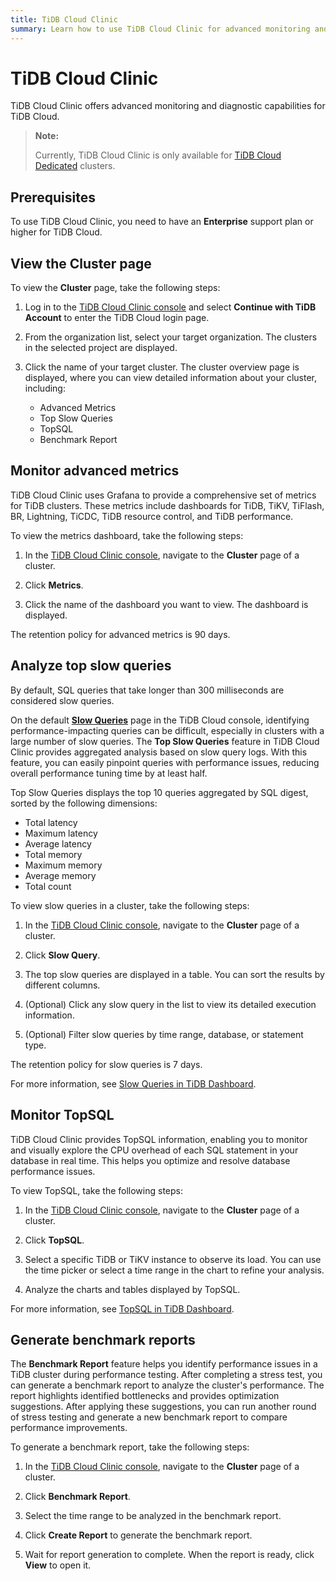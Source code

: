 ```yaml
---
title: TiDB Cloud Clinic
summary: Learn how to use TiDB Cloud Clinic for advanced monitoring and diagnostics.
---
```


# TiDB Cloud Clinic

TiDB Cloud Clinic offers advanced monitoring and diagnostic capabilities for TiDB Cloud.

> **Note:**
>
> Currently, TiDB Cloud Clinic is only available for [TiDB Cloud Dedicated](/tidb-cloud/select-cluster-tier.md#tidb-cloud-dedicated) clusters.

## Prerequisites

To use TiDB Cloud Clinic, you need to have an **Enterprise** support plan or higher for TiDB Cloud.

## View the Cluster page

To view the **Cluster** page, take the following steps:

1. Log in to the [TiDB Cloud Clinic console](https://clinic.pingcap.com/) and select **Continue with TiDB Account** to enter the TiDB Cloud login page.

2. From the organization list, select your target organization. The clusters in the selected project are displayed.

3. Click the name of your target cluster. The cluster overview page is displayed, where you can view detailed information about your cluster, including:

    - Advanced Metrics
    - Top Slow Queries
    - TopSQL
    - Benchmark Report

## Monitor advanced metrics

TiDB Cloud Clinic uses Grafana to provide a comprehensive set of metrics for TiDB clusters. These metrics include dashboards for TiDB, TiKV, TiFlash, BR, Lightning, TiCDC, TiDB resource control, and TiDB performance.

To view the metrics dashboard, take the following steps:

1. In the [TiDB Cloud Clinic console](https://clinic.pingcap.com/), navigate to the **Cluster** page of a cluster.

2. Click **Metrics**.

3. Click the name of the dashboard you want to view. The dashboard is displayed.

The retention policy for advanced metrics is 90 days.

## Analyze top slow queries

By default, SQL queries that take longer than 300 milliseconds are considered slow queries.

On the default [**Slow Queries**](/tidb-cloud/tune-performance.md#slow-query) page in the TiDB Cloud console, identifying performance-impacting queries can be difficult, especially in clusters with a large number of slow queries. The **Top Slow Queries** feature in TiDB Cloud Clinic provides aggregated analysis based on slow query logs. With this feature, you can easily pinpoint queries with performance issues, reducing overall performance tuning time by at least half.

Top Slow Queries displays the top 10 queries aggregated by SQL digest, sorted by the following dimensions:

- Total latency 
- Maximum latency
- Average latency
- Total memory
- Maximum memory
- Average memory
- Total count

To view slow queries in a cluster, take the following steps:

1. In the [TiDB Cloud Clinic console](https://clinic.pingcap.com/), navigate to the **Cluster** page of a cluster.

2. Click **Slow Query**.

3. The top slow queries are displayed in a table. You can sort the results by different columns.

4. (Optional) Click any slow query in the list to view its detailed execution information.

5. (Optional) Filter slow queries by time range, database, or statement type.

The retention policy for slow queries is 7 days.

For more information, see [Slow Queries in TiDB Dashboard](https://docs.pingcap.com/tidb/stable/dashboard-slow-query).

## Monitor TopSQL

TiDB Cloud Clinic provides TopSQL information, enabling you to monitor and visually explore the CPU overhead of each SQL statement in your database in real time. This helps you optimize and resolve database performance issues.

To view TopSQL, take the following steps:

1. In the [TiDB Cloud Clinic console](https://clinic.pingcap.com/), navigate to the **Cluster** page of a cluster.

2. Click **TopSQL**.

3. Select a specific TiDB or TiKV instance to observe its load. You can use the time picker or select a time range in the chart to refine your analysis.

4. Analyze the charts and tables displayed by TopSQL.

For more information, see [TopSQL in TiDB Dashboard](https://docs.pingcap.com/tidb/stable/top-sql). 

## Generate benchmark reports

The **Benchmark Report** feature helps you identify performance issues in a TiDB cluster during performance testing. After completing a stress test, you can generate a benchmark report to analyze the cluster's performance. The report highlights identified bottlenecks and provides optimization suggestions. After applying these suggestions, you can run another round of stress testing and generate a new benchmark report to compare performance improvements.

To generate a benchmark report, take the following steps:

1. In the [TiDB Cloud Clinic console](https://clinic.pingcap.com/), navigate to the **Cluster** page of a cluster.

2. Click **Benchmark Report**.

3. Select the time range to be analyzed in the benchmark report.

4. Click **Create Report** to generate the benchmark report.

5. Wait for report generation to complete. When the report is ready, click **View** to open it.